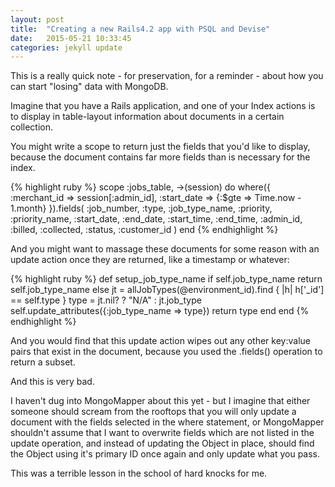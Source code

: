 ```yaml
---
layout: post
title:  "Creating a new Rails4.2 app with PSQL and Devise"
date:   2015-05-21 10:33:45
categories: jekyll update
---
```


This is a really quick note - for preservation, for a reminder - about how you can start "losing" data with MongoDB.

Imagine that you have a Rails application, and one of your Index actions is to display in table-layout information about documents in a certain collection.

You might write a scope to return just the fields that you'd like to display, because the document contains far more fields than is necessary for the index.

{% highlight ruby %}
scope :jobs_table, ->(session) do
    where({
        :merchant_id => session[:admin_id],
        :start_date => {:$gte => Time.now - 1.month}
    }).fields(
        :job_number,
        :type,
        :job_type_name,
        :priority,
        :priority_name,
        :start_date,
        :end_date,
        :start_time,
        :end_time,
        :admin_id,
        :billed,
        :collected,
        :status,
        :customer_id
    )
    end
{% endhighlight %}

And you might want to massage these documents for some reason with an update action once they are returned, like a timestamp or whatever:


{% highlight ruby %}
def setup_job_type_name
    if self.job_type_name
        return self.job_type_name
    else
        jt = allJobTypes(@environment_id).find { |h| h['_id'] == self.type }
        type = jt.nil? ? "N/A" : jt.job_type
        self.update_attributes({:job_type_name => type})
        return type
    end
end
{% endhighlight %}

And you would find that this update action wipes out any other key:value pairs that exist in the document, because you used the .fields() operation to return a subset.

And this is very bad.

I haven't dug into MongoMapper about this yet - but I imagine that either someone should scream from the rooftops that you will only update a document with the fields selected in the where statement, or MongoMapper shouldn't assume that I want to overwrite fields which are not listed in the update operation, and instead of updating the Object in place, should find the Object using it's primary ID once again and only update what you pass.  

This was a terrible lesson in the school of hard knocks for me.